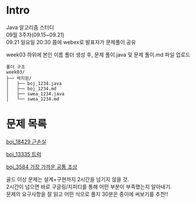 # Intro
Java 알고리즘 스터디\
09월 3주차(09.15~09.21)\
09.21 일요일 20:30 쯤에 webex로 발표자가 문제풀이 공유

week03 하위에 본인 이름 폴더 생성 후, 문제 풀이.java 및 문제 풀이.md 파일 업로드
```
폴더 구조
week03/
├── 박지원/
│   ├── boj_1234.java
│   ├── boj_1234.md
│   ├── swea_1234.java
│   └── swea_1234.md
```

# 문제 목록
[boj_18429 근손실](https://www.acmicpc.net/problem/18429)

[boj_13335 트럭](https://www.acmicpc.net/problem/13335)

[boj_3584 가장 가까운 공통 조상](https://www.acmicpc.net/problem/3584)

골드 이상 문제는 설계+구현까지 2시간을 넘기지 않을 것.\
2시간이 넘으면 바로 구글링/지피티를 통해 어떤 부분이 부족했는지 알아내기.\
문제의 요구사항을 잘 읽고 어떤 식으로 풀지 30분은 종이에 써보기를 추천!!